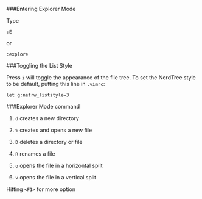 ###Entering Explorer Mode

Type

    :E

or

    :explore

###Toggling the List Style

Press `i` will toggle the appearance of the file tree. To set the NerdTree style to be default, putting this line in `.vimrc`:

    let g:netrw_liststyle=3

###Explorer Mode command

1. `d` creates a new directory

2. `%` creates and opens a new file

3. `D` deletes a directory or file

4. `R` renames a file

5. `o` opens the file in a horizontal split

6. `v` opens the file in a vertical split


Hitting `<F1>` for more option
